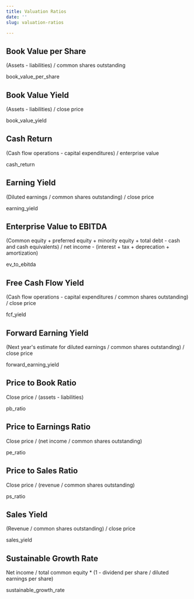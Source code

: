 ```yaml
---
title: Valuation Ratios
date: ''
slug: valuation-ratios

---
```

## Book Value per Share

(Assets - liabilities) / common shares outstanding

book_value_per_share

## Book Value Yield

(Assets - liabilities) / close price

book_value_yield

## Cash Return

(Cash flow operations - capital expenditures) / enterprise value

cash_return

## Earning Yield

(Diluted earnings / common shares outstanding) / close price

earning_yield

## Enterprise Value to EBITDA

(Common equity + preferred equity + minority equity + total debt - cash and cash equivalents) / net income - (interest + tax + deprecation + amortization)

ev_to_ebitda

## Free Cash Flow Yield

(Cash flow operations - capital expenditures / common shares outstanding) / close price

fcf_yield

## Forward Earning Yield

(Next year's estimate for diluted earnings / common shares outstanding) / close price

forward_earning_yield

## Price to Book Ratio

Close price / (assets - liabilities)

pb_ratio

## Price to Earnings Ratio

Close price / (net income / common shares outstanding)

pe_ratio

## Price to Sales Ratio

Close price / (revenue / common shares outstanding)

ps_ratio

## Sales Yield

(Revenue / common shares outstanding) / close price

sales_yield

## Sustainable Growth Rate

Net income / total common equity * (1 - dividend per share / diluted earnings per share)

sustainable_growth_rate